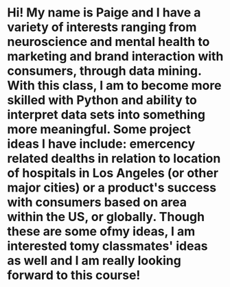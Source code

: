 # Hi! My name is Paige and I have a variety of interests ranging from neuroscience and mental health to marketing and brand interaction with consumers, through data mining. With this class, I am to become more skilled with Python and ability to interpret data sets into something more meaningful. Some project ideas I have include: emercency related dealths in relation to location of hospitals in Los Angeles (or other major cities) or a product's success with consumers based on area within the US, or globally. Though these are some ofmy ideas, I am interested tomy classmates' ideas as well and I am really looking forward to this course!
